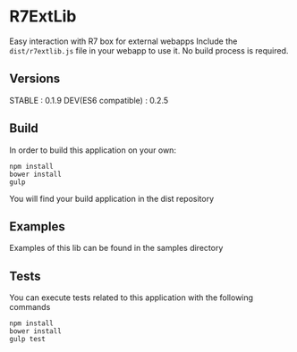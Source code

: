 # R7ExtLib

Easy interaction with R7 box for external webapps
Include the `dist/r7extlib.js` file in your webapp to use it. No build process is
required.

## Versions

STABLE : 0.1.9
DEV(ES6 compatible) : 0.2.5

## Build

In order to build this application on your own:

```shell
npm install
bower install
gulp
```
You will find your build application in the dist repository

## Examples

Examples of this lib can be found in the samples directory

## Tests

You can execute tests related to this application with the following commands

```shell
npm install
bower install
gulp test
```
